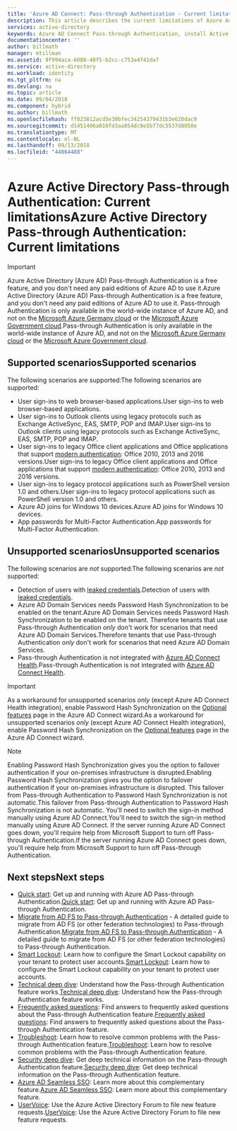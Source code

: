 ```yaml
---
title: 'Azure AD Connect: Pass-through Authentication - Current limitations | Microsoft Docs'
description: This article describes the current limitations of Azure Active Directory (Azure AD) Pass-through Authentication
services: active-directory
keywords: Azure AD Connect Pass-through Authentication, install Active Directory, required components for Azure AD, SSO, Single Sign-on
documentationcenter: ''
author: billmath
manager: mtillman
ms.assetid: 9f994aca-6088-40f5-b2cc-c753a4f41da7
ms.service: active-directory
ms.workload: identity
ms.tgt_pltfrm: na
ms.devlang: na
ms.topic: article
ms.date: 09/04/2018
ms.component: hybrid
ms.author: billmath
ms.openlocfilehash: ff023812acd5e30bfec34254379431b3e620dac9
ms.sourcegitcommit: d1451406a010fd3aa854dc8e5b77dc5537d8050e
ms.translationtype: MT
ms.contentlocale: nl-NL
ms.lasthandoff: 09/13/2018
ms.locfileid: "44864488"
---
```

# <a name="azure-active-directory-pass-through-authentication-current-limitations"></a><span data-ttu-id="dc15a-104">Azure Active Directory Pass-through Authentication: Current limitations</span><span class="sxs-lookup"><span data-stu-id="dc15a-104">Azure Active Directory Pass-through Authentication: Current limitations</span></span>

>[!IMPORTANT]
><span data-ttu-id="dc15a-105">Azure Active Directory (Azure AD) Pass-through Authentication is a free feature, and you don't need any paid editions of Azure AD to use it.</span><span class="sxs-lookup"><span data-stu-id="dc15a-105">Azure Active Directory (Azure AD) Pass-through Authentication is a free feature, and you don't need any paid editions of Azure AD to use it.</span></span> <span data-ttu-id="dc15a-106">Pass-through Authentication is only available in the world-wide instance of Azure AD, and not on the [Microsoft Azure Germany cloud](http://www.microsoft.de/cloud-deutschland) or the [Microsoft Azure Government cloud](https://azure.microsoft.com/features/gov/).</span><span class="sxs-lookup"><span data-stu-id="dc15a-106">Pass-through Authentication is only available in the world-wide instance of Azure AD, and not on the [Microsoft Azure Germany cloud](http://www.microsoft.de/cloud-deutschland) or the [Microsoft Azure Government cloud](https://azure.microsoft.com/features/gov/).</span></span>

## <a name="supported-scenarios"></a><span data-ttu-id="dc15a-107">Supported scenarios</span><span class="sxs-lookup"><span data-stu-id="dc15a-107">Supported scenarios</span></span>

<span data-ttu-id="dc15a-108">The following scenarios are supported:</span><span class="sxs-lookup"><span data-stu-id="dc15a-108">The following scenarios are supported:</span></span>

- <span data-ttu-id="dc15a-109">User sign-ins to web browser-based applications.</span><span class="sxs-lookup"><span data-stu-id="dc15a-109">User sign-ins to web browser-based applications.</span></span>
- <span data-ttu-id="dc15a-110">User sign-ins to Outlook clients using legacy protocols such as Exchange ActiveSync, EAS, SMTP, POP and IMAP.</span><span class="sxs-lookup"><span data-stu-id="dc15a-110">User sign-ins to Outlook clients using legacy protocols such as Exchange ActiveSync, EAS, SMTP, POP and IMAP.</span></span>
- <span data-ttu-id="dc15a-111">User sign-ins to legacy Office client applications and Office applications that support [modern authentication](https://aka.ms/modernauthga): Office 2010, 2013 and 2016 versions.</span><span class="sxs-lookup"><span data-stu-id="dc15a-111">User sign-ins to legacy Office client applications and Office applications that support [modern authentication](https://aka.ms/modernauthga): Office 2010, 2013 and 2016 versions.</span></span>
- <span data-ttu-id="dc15a-112">User sign-ins to legacy protocol applications such as PowerShell version 1.0 and others.</span><span class="sxs-lookup"><span data-stu-id="dc15a-112">User sign-ins to legacy protocol applications such as PowerShell version 1.0 and others.</span></span>
- <span data-ttu-id="dc15a-113">Azure AD joins for Windows 10 devices.</span><span class="sxs-lookup"><span data-stu-id="dc15a-113">Azure AD joins for Windows 10 devices.</span></span>
- <span data-ttu-id="dc15a-114">App passwords for Multi-Factor Authentication.</span><span class="sxs-lookup"><span data-stu-id="dc15a-114">App passwords for Multi-Factor Authentication.</span></span>

## <a name="unsupported-scenarios"></a><span data-ttu-id="dc15a-115">Unsupported scenarios</span><span class="sxs-lookup"><span data-stu-id="dc15a-115">Unsupported scenarios</span></span>

<span data-ttu-id="dc15a-116">The following scenarios are _not_ supported:</span><span class="sxs-lookup"><span data-stu-id="dc15a-116">The following scenarios are _not_ supported:</span></span>

- <span data-ttu-id="dc15a-117">Detection of users with [leaked credentials](../reports-monitoring/concept-risk-events.md#leaked-credentials).</span><span class="sxs-lookup"><span data-stu-id="dc15a-117">Detection of users with [leaked credentials](../reports-monitoring/concept-risk-events.md#leaked-credentials).</span></span>
- <span data-ttu-id="dc15a-118">Azure AD Domain Services needs Password Hash Synchronization to be enabled on the tenant.</span><span class="sxs-lookup"><span data-stu-id="dc15a-118">Azure AD Domain Services needs Password Hash Synchronization to be enabled on the tenant.</span></span> <span data-ttu-id="dc15a-119">Therefore tenants that use Pass-through Authentication _only_ don't work for scenarios that need Azure AD Domain Services.</span><span class="sxs-lookup"><span data-stu-id="dc15a-119">Therefore tenants that use Pass-through Authentication _only_ don't work for scenarios that need Azure AD Domain Services.</span></span>
- <span data-ttu-id="dc15a-120">Pass-through Authentication is not integrated with [Azure AD Connect Health](../connect-health/active-directory-aadconnect-health.md).</span><span class="sxs-lookup"><span data-stu-id="dc15a-120">Pass-through Authentication is not integrated with [Azure AD Connect Health](../connect-health/active-directory-aadconnect-health.md).</span></span>

>[!IMPORTANT]
><span data-ttu-id="dc15a-121">As a workaround for unsupported scenarios _only_ (except Azure AD Connect Health integration), enable Password Hash Synchronization on the [Optional features](active-directory-aadconnect-get-started-custom.md#optional-features) page in the Azure AD Connect wizard.</span><span class="sxs-lookup"><span data-stu-id="dc15a-121">As a workaround for unsupported scenarios _only_ (except Azure AD Connect Health integration), enable Password Hash Synchronization on the [Optional features](active-directory-aadconnect-get-started-custom.md#optional-features) page in the Azure AD Connect wizard.</span></span>

>[!NOTE]
<span data-ttu-id="dc15a-122">Enabling Password Hash Synchronization gives you the option to failover authentication if your on-premises infrastructure is disrupted.</span><span class="sxs-lookup"><span data-stu-id="dc15a-122">Enabling Password Hash Synchronization gives you the option to failover authentication if your on-premises infrastructure is disrupted.</span></span> <span data-ttu-id="dc15a-123">This failover from Pass-through Authentication to Password Hash Synchronization is not automatic.</span><span class="sxs-lookup"><span data-stu-id="dc15a-123">This failover from Pass-through Authentication to Password Hash Synchronization is not automatic.</span></span> <span data-ttu-id="dc15a-124">You'll need to switch the sign-in method manually using Azure AD Connect.</span><span class="sxs-lookup"><span data-stu-id="dc15a-124">You'll need to switch the sign-in method manually using Azure AD Connect.</span></span> <span data-ttu-id="dc15a-125">If the server running Azure AD Connect goes down, you'll require help from Microsoft Support to turn off Pass-through Authentication.</span><span class="sxs-lookup"><span data-stu-id="dc15a-125">If the server running Azure AD Connect goes down, you'll require help from Microsoft Support to turn off Pass-through Authentication.</span></span>

## <a name="next-steps"></a><span data-ttu-id="dc15a-126">Next steps</span><span class="sxs-lookup"><span data-stu-id="dc15a-126">Next steps</span></span>
- <span data-ttu-id="dc15a-127">[Quick start](active-directory-aadconnect-pass-through-authentication-quick-start.md): Get up and running with Azure AD Pass-through Authentication.</span><span class="sxs-lookup"><span data-stu-id="dc15a-127">[Quick start](active-directory-aadconnect-pass-through-authentication-quick-start.md): Get up and running with Azure AD Pass-through Authentication.</span></span>
- <span data-ttu-id="dc15a-128">[Migrate from AD FS to Pass-through Authentication](https://github.com/Identity-Deployment-Guides/Identity-Deployment-Guides/blob/master/Authentication/Migrating%20from%20Federated%20Authentication%20to%20Pass-through%20Authentication.docx) - A detailed guide to migrate from AD FS (or other federation technologies) to Pass-through Authentication.</span><span class="sxs-lookup"><span data-stu-id="dc15a-128">[Migrate from AD FS to Pass-through Authentication](https://github.com/Identity-Deployment-Guides/Identity-Deployment-Guides/blob/master/Authentication/Migrating%20from%20Federated%20Authentication%20to%20Pass-through%20Authentication.docx) - A detailed guide to migrate from AD FS (or other federation technologies) to Pass-through Authentication.</span></span>
- <span data-ttu-id="dc15a-129">[Smart Lockout](../authentication/howto-password-smart-lockout.md): Learn how to configure the Smart Lockout capability on your tenant to protect user accounts.</span><span class="sxs-lookup"><span data-stu-id="dc15a-129">[Smart Lockout](../authentication/howto-password-smart-lockout.md): Learn how to configure the Smart Lockout capability on your tenant to protect user accounts.</span></span>
- <span data-ttu-id="dc15a-130">[Technical deep dive](active-directory-aadconnect-pass-through-authentication-how-it-works.md): Understand how the Pass-through Authentication feature works.</span><span class="sxs-lookup"><span data-stu-id="dc15a-130">[Technical deep dive](active-directory-aadconnect-pass-through-authentication-how-it-works.md): Understand how the Pass-through Authentication feature works.</span></span>
- <span data-ttu-id="dc15a-131">[Frequently asked questions](active-directory-aadconnect-pass-through-authentication-faq.md): Find answers to frequently asked questions about the Pass-through Authentication feature.</span><span class="sxs-lookup"><span data-stu-id="dc15a-131">[Frequently asked questions](active-directory-aadconnect-pass-through-authentication-faq.md): Find answers to frequently asked questions about the Pass-through Authentication feature.</span></span>
- <span data-ttu-id="dc15a-132">[Troubleshoot](active-directory-aadconnect-troubleshoot-pass-through-authentication.md): Learn how to resolve common problems with the Pass-through Authentication feature.</span><span class="sxs-lookup"><span data-stu-id="dc15a-132">[Troubleshoot](active-directory-aadconnect-troubleshoot-pass-through-authentication.md): Learn how to resolve common problems with the Pass-through Authentication feature.</span></span>
- <span data-ttu-id="dc15a-133">[Security deep dive](active-directory-aadconnect-pass-through-authentication-security-deep-dive.md): Get deep technical information on the Pass-through Authentication feature.</span><span class="sxs-lookup"><span data-stu-id="dc15a-133">[Security deep dive](active-directory-aadconnect-pass-through-authentication-security-deep-dive.md): Get deep technical information on the Pass-through Authentication feature.</span></span>
- <span data-ttu-id="dc15a-134">[Azure AD Seamless SSO](active-directory-aadconnect-sso.md): Learn more about this complementary feature.</span><span class="sxs-lookup"><span data-stu-id="dc15a-134">[Azure AD Seamless SSO](active-directory-aadconnect-sso.md): Learn more about this complementary feature.</span></span>
- <span data-ttu-id="dc15a-135">[UserVoice](https://feedback.azure.com/forums/169401-azure-active-directory/category/160611-directory-synchronization-aad-connect): Use the Azure Active Directory Forum to file new feature requests.</span><span class="sxs-lookup"><span data-stu-id="dc15a-135">[UserVoice](https://feedback.azure.com/forums/169401-azure-active-directory/category/160611-directory-synchronization-aad-connect): Use the Azure Active Directory Forum to file new feature requests.</span></span>
